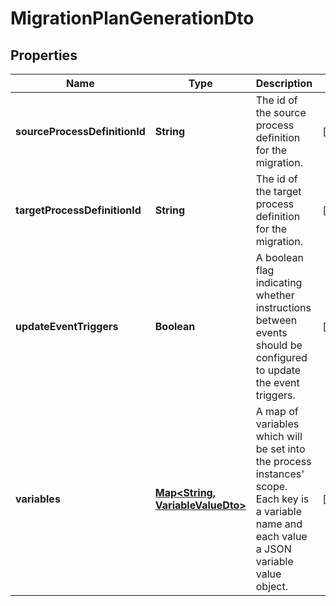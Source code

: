 

# MigrationPlanGenerationDto

## Properties

Name | Type | Description | Notes
------------ | ------------- | ------------- | -------------
**sourceProcessDefinitionId** | **String** | The id of the source process definition for the migration. |  [optional]
**targetProcessDefinitionId** | **String** | The id of the target process definition for the migration. |  [optional]
**updateEventTriggers** | **Boolean** | A boolean flag indicating whether instructions between events should be configured to update the event triggers. |  [optional]
**variables** | [**Map&lt;String, VariableValueDto&gt;**](VariableValueDto.md) | A map of variables which will be set into the process instances&#39; scope. Each key is a variable name and each value a JSON variable value object. |  [optional]



